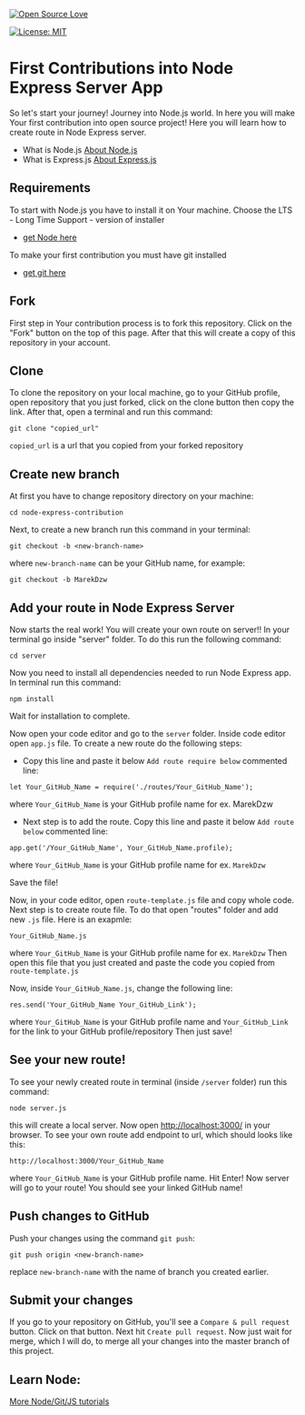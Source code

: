 [![Open Source Love](https://badges.frapsoft.com/os/v1/open-source.svg?v=103)](https://github.com/ellerbrock/open-source-badges/)

[![License: MIT](https://img.shields.io/badge/License-MIT-green.svg)](https://opensource.org/licenses/MIT)

# First Contributions into Node Express Server App

So let's start your journey! Journey into Node.js world. In here you will make Your first contribution into open source project!
Here you will learn how to create route in Node Express server.

- What is Node.js [About Node.js](https://nodejs.org/en/about/)
- What is Express.js [About Express.js](https://expressjs.com/)

## Requirements

To start with Node.js you have to install it on Your machine. Choose the LTS - Long Time Support - version of installer

- [get Node here](https://nodejs.org/en/)

To make your first contribution you must have git installed

- [get git here](https://git-scm.com/downloads)

## Fork

First step in Your contribution process is to fork this repository. Click on the "Fork" button on the top of this page. After that this will create a copy of this repository in your account.

## Clone

To clone the repository on your local machine, go to your GitHub profile, open repository that you just forked, click on the clone button then copy the link.
After that, open a terminal and run this command:

```
git clone "copied_url"
```

`copied_url` is a url that you copied from your forked repository

## Create new branch

At first you have to change repository directory on your machine:

```
cd node-express-contribution
```

Next, to create a new branch run this command in your terminal:

```
git checkout -b <new-branch-name>
```

where `new-branch-name` can be your GitHub name, for example:

```
git checkout -b MarekDzw
```

## Add your route in Node Express Server

Now starts the real work! You will create your own route on server!!
In your terminal go inside "server" folder. To do this run the following command:

```
cd server
```

Now you need to install all dependencies needed to run Node Express app.
In terminal run this command:

```
npm install
```

Wait for installation to complete.

Now open your code editor and go to the `server` folder.
Inside code editor open `app.js` file.
To create a new route do the following steps:

- Copy this line and paste it below `Add route require below` commented line:

```
let Your_GitHub_Name = require('./routes/Your_GitHub_Name');
```

where `Your_GitHub_Name` is your GitHub profile name for ex. MarekDzw

- Next step is to add the route. Copy this line and paste it below `Add route below` commented line:

```
app.get('/Your_GitHub_Name', Your_GitHub_Name.profile);
```

where `Your_GitHub_Name` is your GitHub profile name for ex. `MarekDzw`

Save the file!

Now, in your code editor, open `route-template.js` file and copy whole code.
Next step is to create route file.
To do that open "routes" folder and add new `.js` file.
Here is an exapmle:

```
Your_GitHub_Name.js
```

where `Your_GitHub_Name` is your GitHub profile name for ex. `MarekDzw`
Then open this file that you just created and paste the code you copied from `route-template.js`

Now, inside `Your_GitHub_Name.js`, change the following line:

```
res.send('Your_GitHub_Name Your_GitHub_Link');
```

where `Your_GitHub_Name` is your GitHub profile name and `Your_GitHub_Link` for the link to your GitHub profile/repository
Then just save!

## See your new route!

To see your newly created route in terminal (inside `/server` folder) run this command:

```
node server.js
```

this will create a local server.
Now open [http://localhost:3000/](http://localhost:3000/) in your browser.
To see your own route add endpoint to url, which should looks like this:

```
http://localhost:3000/Your_GitHub_Name
```

where `Your_GitHub_Name` is your GitHub profile name.
Hit Enter! Now server will go to your route! You should see your linked GitHub name!

## Push changes to GitHub

Push your changes using the command `git push`:

```
git push origin <new-branch-name>
```

replace `new-branch-name` with the name of branch you created earlier.

## Submit your changes

If you go to your repository on GitHub, you'll see a `Compare & pull request` button. Click on that button. Next hit `Create pull request`.
Now just wait for merge, which I will do, to merge all your changes into the master branch of this project.

## Learn Node:

[More Node/Git/JS tutorials](https://nodeschool.io/)
